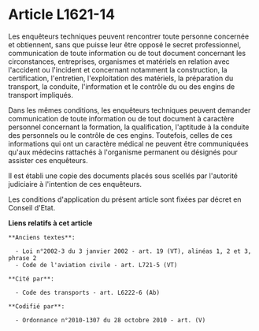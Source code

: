 # Article L1621-14

Les enquêteurs techniques peuvent rencontrer toute personne concernée et obtiennent, sans que puisse leur être opposé le
secret professionnel, communication de toute information ou de tout document concernant les circonstances, entreprises,
organismes et matériels en relation avec l'accident ou l'incident et concernant notamment la construction, la certification,
l'entretien, l'exploitation des matériels, la préparation du transport, la conduite, l'information et le contrôle du ou des
engins de transport impliqués.

Dans les mêmes conditions, les enquêteurs techniques peuvent demander communication de toute information ou de tout document
à caractère personnel concernant la formation, la qualification, l'aptitude à la conduite des personnels ou le contrôle de
ces engins. Toutefois, celles de ces informations qui ont un caractère médical ne peuvent être communiquées qu'aux médecins
rattachés à l'organisme permanent ou désignés pour assister ces enquêteurs.

Il est établi une copie des documents placés sous scellés par l'autorité judiciaire à l'intention de ces enquêteurs.

Les conditions d'application du présent article sont fixées par décret en Conseil d'Etat.

**Liens relatifs à cet article**

	**Anciens textes**:

	  - Loi n°2002-3 du 3 janvier 2002 - art. 19 (VT), alinéas 1, 2 et 3, phrase 2
	  - Code de l'aviation civile - art. L721-5 (VT)

	**Cité par**:

	  - Code des transports - art. L6222-6 (Ab)

	**Codifié par**:

	  - Ordonnance n°2010-1307 du 28 octobre 2010 - art. (V)
